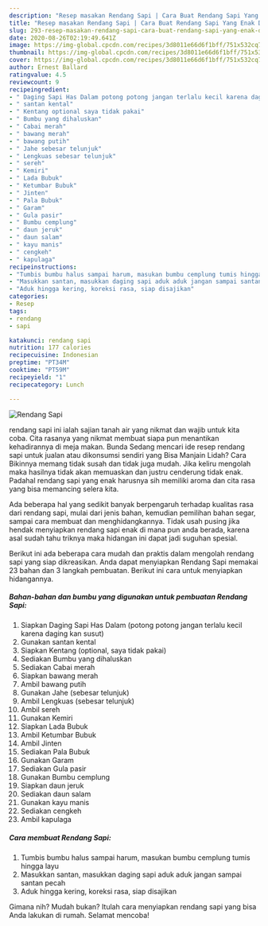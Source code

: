 ```yaml
---
description: "Resep masakan Rendang Sapi | Cara Buat Rendang Sapi Yang Enak Dan Lezat"
title: "Resep masakan Rendang Sapi | Cara Buat Rendang Sapi Yang Enak Dan Lezat"
slug: 293-resep-masakan-rendang-sapi-cara-buat-rendang-sapi-yang-enak-dan-lezat
date: 2020-08-26T02:19:49.641Z
image: https://img-global.cpcdn.com/recipes/3d8011e66d6f1bff/751x532cq70/rendang-sapi-foto-resep-utama.jpg
thumbnail: https://img-global.cpcdn.com/recipes/3d8011e66d6f1bff/751x532cq70/rendang-sapi-foto-resep-utama.jpg
cover: https://img-global.cpcdn.com/recipes/3d8011e66d6f1bff/751x532cq70/rendang-sapi-foto-resep-utama.jpg
author: Ernest Ballard
ratingvalue: 4.5
reviewcount: 9
recipeingredient:
- " Daging Sapi Has Dalam potong potong jangan terlalu kecil karena daging kan susut"
- " santan kental"
- " Kentang optional saya tidak pakai"
- " Bumbu yang dihaluskan"
- " Cabai merah"
- " bawang merah"
- " bawang putih"
- " Jahe sebesar telunjuk"
- " Lengkuas sebesar telunjuk"
- " sereh"
- " Kemiri"
- " Lada Bubuk"
- " Ketumbar Bubuk"
- " Jinten"
- " Pala Bubuk"
- " Garam"
- " Gula pasir"
- " Bumbu cemplung"
- " daun jeruk"
- " daun salam"
- " kayu manis"
- " cengkeh"
- " kapulaga"
recipeinstructions:
- "Tumbis bumbu halus sampai harum, masukan bumbu cemplung tumis hingga layu"
- "Masukkan santan, masukkan daging sapi aduk aduk jangan sampai santan pecah"
- "Aduk hingga kering, koreksi rasa, siap disajikan"
categories:
- Resep
tags:
- rendang
- sapi

katakunci: rendang sapi 
nutrition: 177 calories
recipecuisine: Indonesian
preptime: "PT34M"
cooktime: "PT59M"
recipeyield: "1"
recipecategory: Lunch

---
```



![Rendang Sapi](https://img-global.cpcdn.com/recipes/3d8011e66d6f1bff/751x532cq70/rendang-sapi-foto-resep-utama.jpg)


rendang sapi ini ialah sajian tanah air yang nikmat dan wajib untuk kita coba. Cita rasanya yang nikmat membuat siapa pun menantikan kehadirannya di meja makan.
Bunda Sedang mencari ide resep rendang sapi untuk jualan atau dikonsumsi sendiri yang Bisa Manjain Lidah? Cara Bikinnya memang tidak susah dan tidak juga mudah. Jika keliru mengolah maka hasilnya tidak akan memuaskan dan justru cenderung tidak enak. Padahal rendang sapi yang enak harusnya sih memiliki aroma dan cita rasa yang bisa memancing selera kita.

Ada beberapa hal yang sedikit banyak berpengaruh terhadap kualitas rasa dari rendang sapi, mulai dari jenis bahan, kemudian pemilihan bahan segar, sampai cara membuat dan menghidangkannya. Tidak usah pusing jika hendak menyiapkan rendang sapi enak di mana pun anda berada, karena asal sudah tahu triknya maka hidangan ini dapat jadi suguhan spesial.




Berikut ini ada beberapa cara mudah dan praktis dalam mengolah rendang sapi yang siap dikreasikan. Anda dapat menyiapkan Rendang Sapi memakai 23 bahan dan 3 langkah pembuatan. Berikut ini cara untuk menyiapkan hidangannya.

<!--inarticleads1-->

##### Bahan-bahan dan bumbu yang digunakan untuk pembuatan Rendang Sapi:

1. Siapkan  Daging Sapi Has Dalam (potong potong jangan terlalu kecil karena daging kan susut)
1. Gunakan  santan kental
1. Siapkan  Kentang (optional, saya tidak pakai)
1. Sediakan  Bumbu yang dihaluskan
1. Sediakan  Cabai merah
1. Siapkan  bawang merah
1. Ambil  bawang putih
1. Gunakan  Jahe (sebesar telunjuk)
1. Ambil  Lengkuas (sebesar telunjuk)
1. Ambil  sereh
1. Gunakan  Kemiri
1. Siapkan  Lada Bubuk
1. Ambil  Ketumbar Bubuk
1. Ambil  Jinten
1. Sediakan  Pala Bubuk
1. Gunakan  Garam
1. Sediakan  Gula pasir
1. Gunakan  Bumbu cemplung
1. Siapkan  daun jeruk
1. Sediakan  daun salam
1. Gunakan  kayu manis
1. Sediakan  cengkeh
1. Ambil  kapulaga




<!--inarticleads2-->

##### Cara membuat Rendang Sapi:

1. Tumbis bumbu halus sampai harum, masukan bumbu cemplung tumis hingga layu
1. Masukkan santan, masukkan daging sapi aduk aduk jangan sampai santan pecah
1. Aduk hingga kering, koreksi rasa, siap disajikan




Gimana nih? Mudah bukan? Itulah cara menyiapkan rendang sapi yang bisa Anda lakukan di rumah. Selamat mencoba!
